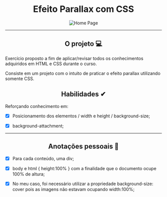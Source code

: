 <div align="center"><h1>Efeito Parallax com CSS</h1>

![Home Page]()


</div>


---

<div align="center"><h2>O projeto 💻</h2></div>

Exercício proposto a fim de aplicar/revisar todos os conhecimentos adquiridos em HTML e CSS durante o curso. <br>

Consiste em um projeto com o intuito de praticar o efeito parallax utilizando somente CSS. <br>


<div align="center"><h2>Habilidades ✔</h2></div>

Reforçando conhecimento em:
 - [x] Posicionamento dos elementos / width e height / background-size;
 - [x] background-attachment;

 

 ----

 <div align="center"><h2>Anotações pessoais 🧷</h2></div>

  - [x] Para cada conteúdo, uma div;
  - [x] body e html { height:100% } com a finalidade que o documento ocupe 100% de altura;
  - [x] No meu caso, foi necessário utilizar a propriedade background-size: cover pois as imagens não estavam ocupando width:100%;
   

